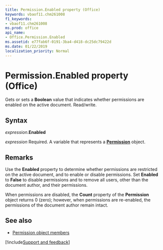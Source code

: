 ```yaml
---
title: Permission.Enabled property (Office)
keywords: vbaof11.chm261008
f1_keywords:
- vbaof11.chm261008
ms.prod: office
api_name:
- Office.Permission.Enabled
ms.assetid: e77fab6f-0191-3ba4-d418-dc25dc79422d
ms.date: 01/22/2019
localization_priority: Normal
---
```



# Permission.Enabled property (Office)

Gets or sets a **Boolean** value that indicates whether permissions are enabled on the active document. Read/write.


## Syntax

_expression_.**Enabled**

_expression_ Required. A variable that represents a **[Permission](Office.Permission.md)** object.


## Remarks

Use the **Enabled** property to determine whether permissions are restricted on the active document, and to enable or disable permissions. Set **Enabled** to **False** to disable permissions and to remove all users, other than the document author, and their permissions.

When permissions are disabled, the **Count** property of the **Permission** object returns 0 (zero); however, when permissions are re-enabled, the permissions of the document author remain intact.


## See also

- [Permission object members](overview/library-reference/permission-members-office.md)



[!include[Support and feedback](~/includes/feedback-boilerplate.md)]